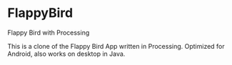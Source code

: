 # FlappyBird
Flappy Bird with Processing

This is a clone of the Flappy Bird App written in Processing. Optimized for Android, also works on desktop in Java.
